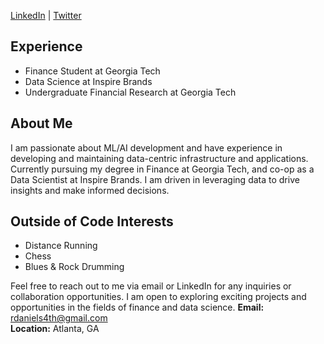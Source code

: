 [LinkedIn](https://linkedin.com/in/your-linkedin-handle) | [Twitter](https://twitter.com/your-twitter-handle)

## Experience

* Finance Student at Georgia Tech
* Data Science at Inspire Brands
* Undergraduate Financial Research at Georgia Tech

## About Me

I am passionate about ML/AI development and have experience in developing and maintaining data-centric infrastructure and applications. Currently pursuing my degree in Finance at Georgia Tech, and co-op as a Data Scientist at Inspire Brands. I am driven in leveraging data to drive insights and make informed decisions.

## Outside of Code Interests

* Distance Running
* Chess
* Blues & Rock Drumming

Feel free to reach out to me via email or LinkedIn for any inquiries or collaboration opportunities. I am open to exploring exciting projects and opportunities in the fields of finance and data science.
**Email:** rdaniels4th@gmail.com  
**Location:** Atlanta, GA  

